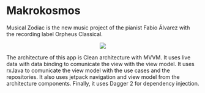 # Makrokosmos
Musical Zodiac is the new music project of the pianist Fabio Álvarez with the recording label Orpheus Classical.

<p align="center">
<img src="https://github.com/SergioApps/Makrokosmos/blob/master/app_gif.gif"/>
</p>

The architecture of this app is Clean architecture with MVVM. 
It uses live data with data binding to comunicate the view with the view model.
It uses rxJava to comunicate the view model with the use cases and the repositories.
It also uses jetpack navigation and view model from the architecture components.
Finally, it uses Dagger 2 for dependency injection.
